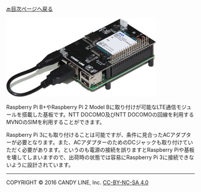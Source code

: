 [🔙目次ページへ戻る](README.md)

![LTEPi for D](images/LTEPiD.jpg)

Raspberry Pi B+やRaspberry Pi 2 Model Bに取り付けが可能なLTE通信モジュールを搭載した基板です。NTT DOCOMO及びNTT DOCOMOの回線を利用するMVNOのSIMを利用することができます。

Raspberry Pi 3にも取り付けることは可能ですが、条件に見合ったACアダプターが必要となります。また、ACアダプターのためのDCジャックも取り付けていただく必要があります。というのも電源の接続を誤りますとRaspberry Piや基板を壊してしまいますので、出荷時の状態では容易にRaspberry Pi 3に接続できないように設計されています。

---
COPYRIGHT © 2016 CANDY LINE, Inc. [CC-BY-NC-SA 4.0](https://creativecommons.org/licenses/by-nc-sa/4.0/)
